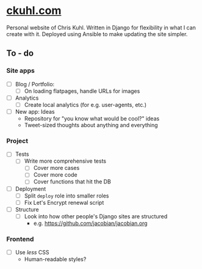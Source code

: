 # [ckuhl.com](https://ckuhl.com/)

Personal website of Chris Kuhl. Written in Django for flexibility in what I
can create with it. Deployed using Ansible to make updating the site simpler.


## To - do

### Site apps

- [ ] Blog / Portfolio:
	- [ ] On loading flatpages, handle URLs for images
- [ ] Analytics
	- [ ] Create local analytics (for e.g. user-agents, etc.)
- [ ] New app: Ideas
	- Repository for "you know what would be cool?" ideas
	- Tweet-sized thoughts about anything and everything


### Project

- [ ] Tests
	- [ ] Write more comprehensive tests
		- [ ] Cover more cases
		- [ ] Cover more code
		- [ ] Cover functions that hit the DB
- [ ] Deployment
	- [ ] Split `deploy` role into smaller roles
	- [ ] Fix Let's Encrypt renewal script
- [ ] Structure
    - [ ] Look into how other people's Django sites are structured
	    - e.g. https://github.com/jacobian/jacobian.org


### Frontend

- [ ] Use _less_ CSS
    - Human-readable styles?
